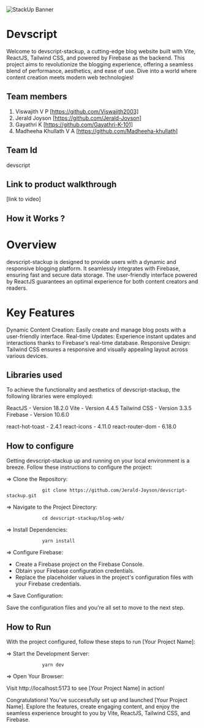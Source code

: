 ![StackUp Banner]([https://tinkerhub.frappe.cloud/files/stackup%20banner.jpeg])

# Devscript

Welcome to devscript-stackup, a cutting-edge blog website built with Vite, ReactJS, Tailwind CSS, and powered by Firebase as the backend. This project aims to revolutionize the blogging experience, offering a seamless blend of performance, aesthetics, and ease of use. Dive into a world where content creation meets modern web technologies!

## Team members

1. Viswajith V P [https://github.com/Viswajith2003]
2. Jerald Joyson [https://github.com/Jerald-Joyson]
3. Gayathri K [https://github.com/Gayathri-K-101]
4. Madheeha Khullath V A [https://github.com/Madheeha-khullath]

## Team Id

devscript

## Link to product walkthrough

[link to video]

## How it Works ?

# Overview

devscript-stackup is designed to provide users with a dynamic and responsive blogging platform. It seamlessly integrates with Firebase, ensuring fast and secure data storage. The user-friendly interface powered by ReactJS guarantees an optimal experience for both content creators and readers.

# Key Features

Dynamic Content Creation: Easily create and manage blog posts with a user-friendly interface.
Real-time Updates: Experience instant updates and interactions thanks to Firebase's real-time database.
Responsive Design: Tailwind CSS ensures a responsive and visually appealing layout across various devices.

## Libraries used

To achieve the functionality and aesthetics of devscript-stackup, the following libraries were employed:

ReactJS - Version 18.2.0
Vite - Version 4.4.5
Tailwind CSS - Version 3.3.5
Firebase - Version 10.6.0

react-hot-toast - 2.4.1
react-icons - 4.11.0
react-router-dom - 6.18.0

## How to configure

Getting devscript-stackup up and running on your local environment is a breeze. Follow these instructions to configure the project:

=> Clone the Repository:

                 git clone https://github.com/Jerald-Joyson/devscript-stackup.git

=> Navigate to the Project Directory:

                 cd devscript-stackup/blog-web/

=> Install Dependencies:

                 yarn install

=> Configure Firebase:

- Create a Firebase project on the Firebase Console.
- Obtain your Firebase configuration credentials.
- Replace the placeholder values in the project's configuration files with your Firebase credentials.

=> Save Configuration:

Save the configuration files and you're all set to move to the next step.

## How to Run

With the project configured, follow these steps to run [Your Project Name]:

=> Start the Development Server:

                 yarn dev

=> Open Your Browser:

Visit http://localhost:5173 to see [Your Project Name] in action!

Congratulations! You've successfully set up and launched [Your Project Name]. Explore the features, create engaging content, and enjoy the seamless experience brought to you by Vite, ReactJS, Tailwind CSS, and Firebase.

